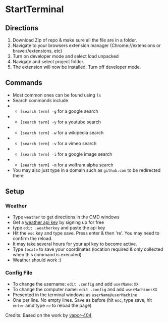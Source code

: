 # StartTerminal
## Directions
1. Download Zip of repo & make sure all the file are in a folder.
2. Navigate to your browsers extension manager (Chrome://extensions or brave://extensions, etc)
3. Turn on developer mode and select load unpacked
4. Navigate and select project folder.
5. The extension will now be installed. Turn off developer mode.

## Commands
- Most common ones can be found using `ls`
- Search commands include 
- - `[search term] -g` for a google search
- - `[search term] -y` for a youtube search
- - `[search term] -w` for a wikipedia search
- - `[search term] -v` for a vimeo search
- - `[search term] -i` for a google image search
- - `[search term] -m` for a wolfram alpha search
- You may also just type in a domain such as `github.com` to be redirected there

## Setup
### Weather
- Type `weather` to get directions in the CMD windows
- Get a [weather api key](https://openweathermap.org/appid) by signing up for free
- type `edit .weatherkey` and paste the api key
- Hit the `esc` key and type save. Press enter & then 're'. You may need to confirm the reload.
- It may take several hours for your api key to become active.
- Type `locate` to save your coordinates (location required & only collected when this command is executed)
- Weather should work :)
### Config File
- To change the username: `edit .config` and add `userName:XX`
- To change the computer name: `edit .config` and add `userMachine:XX`
- Presented in the terminal windows as `userName@userMachine`
- One per line. No empty lines. Save as before (hit `esc`, type save, hit `enter` amd type `re` to reload the page)

Credits: Based on the work by [vapor-404](https://github.com/vapor-404/vapor-404.github.io/tree/master/terminal)
